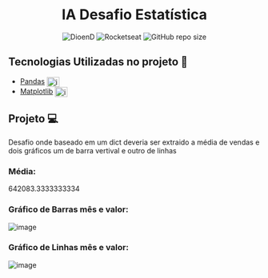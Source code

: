 ﻿<h1 align="center">IA Desafio Estatística</h1>
<!-- <h1 align="center"><img src="" height="60" width="65" alt="" /> NLW 07º HEAT</h1> -->

<p align="center">
    <img src="https://img.shields.io/static/v1?label=DioenD&message=DEV&color=d2cca1&labelColor=757780" alt="DioenD">
    <img src="https://img.shields.io/static/v1?label=IA&message=Rocketseat&color=6b46b5&labelColor=31312e" alt="Rocketseat">
    <img alt="GitHub repo size" src="https://img.shields.io/github/repo-size/DioenDJS/Backend-for-Frontend-NextJS" >
</p>

## Tecnologias Utilizadas no projeto :construction:

- [Pandas](https://pandas.pydata.org/docs/index.html) <img align="center" alt="img_pandas" height="20" width="25" src="https://cdn.jsdelivr.net/gh/devicons/devicon@latest/icons/pandas/pandas-original.svg" style="max-width:100%;" />
- [Matplotlib](https://matplotlib.org/) <img align="center" alt="img_matplotlib" height="20" width="25" src="https://cdn.jsdelivr.net/gh/devicons/devicon@latest/icons/matplotlib/matplotlib-original.svg" style="max-width:100%;" />

## Projeto :computer:
Desafio onde baseado em um dict deveria ser extraido a média de vendas e dois gráficos um de barra vertival e outro de linhas

### Média:
642083.3333333334


### Gráfico de Barras mês e valor:
![image](https://github.com/user-attachments/assets/33f9c66e-81ee-4360-a59a-375bd935e5eb)


### Gráfico de Linhas mês e valor:
![image](https://github.com/user-attachments/assets/efad315a-84c9-4daf-8518-1d32dd896869)
